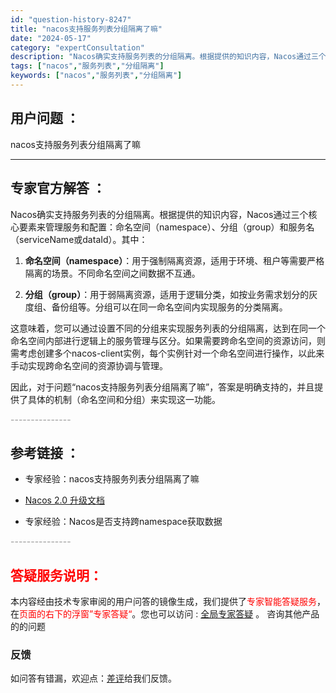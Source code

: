 ```yaml
---
id: "question-history-8247"
title: "nacos支持服务列表分组隔离了嘛"
date: "2024-05-17"
category: "expertConsultation"
description: "Nacos确实支持服务列表的分组隔离。根据提供的知识内容，Nacos通过三个核心要素来管理服务和配置：命名空间（namespace）、分组（group）和服务名（serviceName或dataId）。其中：1. **命名空间（namespace）**：用于强制隔离资源，适用于环境、租户等需要严格隔"
tags: ["nacos","服务列表","分组隔离"]
keywords: ["nacos","服务列表","分组隔离"]
---
```


## 用户问题 ： 
 nacos支持服务列表分组隔离了嘛  

---------------
## 专家官方解答 ：

Nacos确实支持服务列表的分组隔离。根据提供的知识内容，Nacos通过三个核心要素来管理服务和配置：命名空间（namespace）、分组（group）和服务名（serviceName或dataId）。其中：

1. **命名空间（namespace）**：用于强制隔离资源，适用于环境、租户等需要严格隔离的场景。不同命名空间之间数据不互通。

2. **分组（group）**：用于弱隔离资源，适用于逻辑分类，如按业务需求划分的灰度组、备份组等。分组可以在同一命名空间内实现服务的分类隔离。

这意味着，您可以通过设置不同的分组来实现服务列表的分组隔离，达到在同一个命名空间内部进行逻辑上的服务管理与区分。如果需要跨命名空间的资源访问，则需考虑创建多个nacos-client实例，每个实例针对一个命名空间进行操作，以此来手动实现跨命名空间的资源协调与管理。

因此，对于问题“nacos支持服务列表分组隔离了嘛”，答案是明确支持的，并且提供了具体的机制（命名空间和分组）来实现这一功能。


<font color="#949494">---------------</font> 


## 参考链接 ：

* 专家经验：nacos支持服务列表分组隔离了嘛 
 
 * [Nacos 2.0 升级文档](https://nacos.io/docs/latest/upgrading/200-upgrading)
 
 * 专家经验：Nacos是否支持跨namespace获取数据 


 <font color="#949494">---------------</font> 
 


## <font color="#FF0000">答疑服务说明：</font> 

本内容经由技术专家审阅的用户问答的镜像生成，我们提供了<font color="#FF0000">专家智能答疑服务</font>，在<font color="#FF0000">页面的右下的浮窗”专家答疑“</font>。您也可以访问 : [全局专家答疑](https://answer.opensource.alibaba.com/docs/intro) 。 咨询其他产品的的问题

### 反馈
如问答有错漏，欢迎点：[差评](https://ai.nacos.io/user/feedbackByEnhancerGradePOJOID?enhancerGradePOJOId=13598)给我们反馈。
